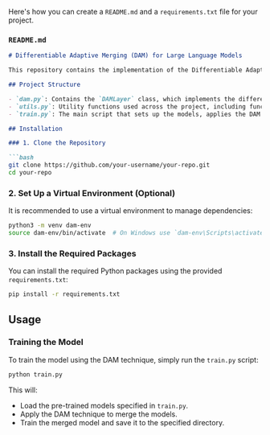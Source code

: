 Here's how you can create a `README.md` and a `requirements.txt` file for your project.

### `README.md`

```markdown
# Differentiable Adaptive Merging (DAM) for Large Language Models

This repository contains the implementation of the Differentiable Adaptive Merging (DAM) technique, a novel method for efficiently merging large language models (LLMs) with varying capabilities. This approach optimizes the integration process by learning the optimal balance between models, reducing computational costs, and improving the quality of the merged models.

## Project Structure

- `dam.py`: Contains the `DAMLayer` class, which implements the differentiable adaptive merging logic.
- `utils.py`: Utility functions used across the project, including functions for finding linear layers in the models.
- `train.py`: The main script that sets up the models, applies the DAM technique, and handles training and evaluation.

## Installation

### 1. Clone the Repository

```bash
git clone https://github.com/your-username/your-repo.git
cd your-repo
```

### 2. Set Up a Virtual Environment (Optional)

It is recommended to use a virtual environment to manage dependencies:

```bash
python3 -m venv dam-env
source dam-env/bin/activate  # On Windows use `dam-env\Scripts\activate`
```

### 3. Install the Required Packages

You can install the required Python packages using the provided `requirements.txt`:

```bash
pip install -r requirements.txt
```

## Usage

### Training the Model

To train the model using the DAM technique, simply run the `train.py` script:

```bash
python train.py
```

This will:
- Load the pre-trained models specified in `train.py`.
- Apply the DAM technique to merge the models.
- Train the merged model and save it to the specified directory.